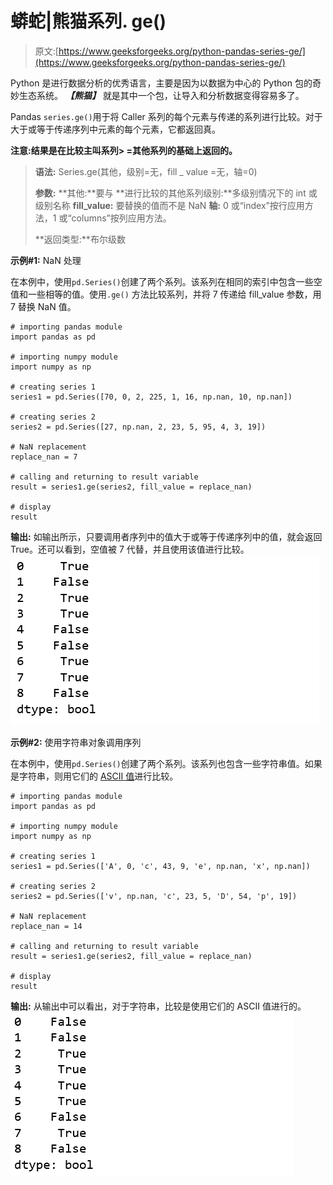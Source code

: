 # 蟒蛇|熊猫系列. ge()

> 原文:[https://www.geeksforgeeks.org/python-pandas-series-ge/](https://www.geeksforgeeks.org/python-pandas-series-ge/)

Python 是进行数据分析的优秀语言，主要是因为以数据为中心的 Python 包的奇妙生态系统。 ***【熊猫】*** 就是其中一个包，让导入和分析数据变得容易多了。

Pandas `series.ge()`用于将 Caller 系列的每个元素与传递的系列进行比较。对于大于或等于传递序列中元素的每个元素，它都返回真。

**注意:**结果是在比较主叫**系列> =其他系列的基础上返回的。**

> **语法:** Series.ge(其他，级别=无，fill _ value =无，轴=0)
> 
> **参数:**
> **其他:**要与
> **进行比较的其他系列级别:**多级别情况下的 int 或级别名称
> **fill_value:** 要替换的值而不是 NaN
> **轴:** 0 或“index”按行应用方法，1 或“columns”按列应用方法。
> 
> **返回类型:**布尔级数

**示例#1:** NaN 处理

在本例中，使用`pd.Series()`创建了两个系列。该系列在相同的索引中包含一些空值和一些相等的值。使用`.ge()` 方法比较系列，并将 7 传递给 fill_value 参数，用 7 替换 NaN 值。

```
# importing pandas module  
import pandas as pd  

# importing numpy module 
import numpy as np 

# creating series 1 
series1 = pd.Series([70, 0, 2, 225, 1, 16, np.nan, 10, np.nan]) 

# creating series 2 
series2 = pd.Series([27, np.nan, 2, 23, 5, 95, 4, 3, 19]) 

# NaN replacement
replace_nan = 7

# calling and returning to result variable
result = series1.ge(series2, fill_value = replace_nan)

# display 
result 
```

**输出:**
如输出所示，只要调用者序列中的值大于或等于传递序列中的值，就会返回 True。还可以看到，空值被 7 代替，并且使用该值进行比较。
![](img/aae3bcaabff376cf7b76a737e916872e.png)

**示例#2:** 使用字符串对象调用序列

在本例中，使用`pd.Series()`创建了两个系列。该系列也包含一些字符串值。如果是字符串，则用它们的 [ASCII 值](https://www.geeksforgeeks.org/ascii-in-python/)进行比较。

```
# importing pandas module  
import pandas as pd  

# importing numpy module 
import numpy as np 

# creating series 1 
series1 = pd.Series(['A', 0, 'c', 43, 9, 'e', np.nan, 'x', np.nan]) 

# creating series 2 
series2 = pd.Series(['v', np.nan, 'c', 23, 5, 'D', 54, 'p', 19]) 

# NaN replacement
replace_nan = 14

# calling and returning to result variable
result = series1.ge(series2, fill_value = replace_nan)

# display 
result 
```

**输出:**
从输出中可以看出，对于字符串，比较是使用它们的 ASCII 值进行的。
![](img/980f535dfe2a6aca1b2d68cca3118a50.png)